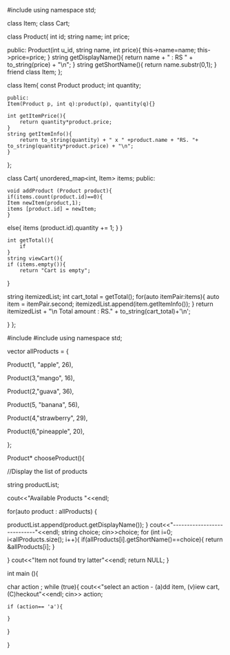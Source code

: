 #include<string>
using namespace std;

class Item;
class Cart;

class Product{
int id;
string name;
int price;

public:
    Product(int u_id, string name, int price){
        this->name=name;
        this->price=price;
    }
    string getDisplayName(){
        return name + " : RS " + to_string(price) + "\n";
    }
    string getShortName(){
        return name.substr(0,1);
    }
    friend class  Item;
};

class Item{
   const Product product;
    int quantity;

    public:
    Item(Product p, int q):product(p), quantity(q){}

    int getItemPrice(){
        return quantity*product.price;
    }
    string getItemInfo(){
        return to_string(quantity) + " x " +product.name + "RS. "+ to_string(quantity*product.price) + "\n";
    }

};

class Cart{
    unordered_map<int, Item> items;
public:

    void addProduct (Product product){
    if(items.count(product.id)==0){
    Item newItem(product,1);
    items [product.id] = newItem;
    }

else{
    items (product.id).quantity += 1;
    }
}

    int getTotal(){
        if
    }
    string viewCart(){
    if (items.empty()){
        return "Cart is empty";
}

string itemizedList;
    int cart_total = getTotal();
    for(auto itemPair:items){
        auto item = itemPair.second;
        itemizedList.append(item.getItemInfo());
    }
    return itemizedList + "\n Total amount : RS." + to_string(cart_total)+'\n';

}
};


#include<iostream>
#include<vector>
using namespace std;

vector<Product> allProducts = {

Product(1, "apple", 26),

Product(3,"mango", 16),

Product(2,"guava", 36),

Product(5, "banana", 56),

Product(4,"strawberry", 29),

Product(6,"pineapple", 20),

};

Product* chooseProduct(){

//Display the list of products

string productList;

cout<<"Available Products "<<endl;

for(auto product : allProducts) {

 productList.append(product.getDisplayName());
}
cout<<"----------------------------"<<endl;
string choice;
cin>>choice;
for (int i=0; i<allProducts.size(); i++){
    if(allProducts[i].getShortName()==choice){
        return &allProducts[i];
    }

}
cout<<"Item not found try latter"<<endl;
return NULL;
}

int main (){

char action ;
while (true){
    cout<<"select an action - (a)dd item, (v)iew cart, (C)heckout"<<endl;
    cin>> action;

    if (action== 'a'){

    }
}

}
